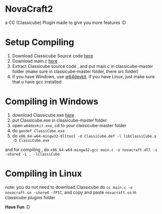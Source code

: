 # NovaCraft2
a CC (Classicube) Plugin made to give you more features :D

# Setup Compiling

1. Download Classicube Source code [here](https://github.com/UnknownShadow200/ClassiCube/archive/refs/heads/master.zip)
2. Download main.c [here](https://raw.githubusercontent.com/mastergive514/NovaCraft2/main/main.c)
3. Extract Classicube source code , and put main.c in classicube-master folder (make sure in classicube-master folder, there src folder)
4. if you have Windows, use [w64devkit](https://github.com/skeeto/w64devkit). if you have Linux, just make sure that u have gcc installed
# Compiling in Windows

1. download Classicube.exe [here](https://www.classicube.net/download/)
2. put Classicube.exe in classicube-master folder
3. open `w64devkit.exe`, cd to your classicube-master folder
4. do `gendef ClassiCube.exe` 
5. do `x86_64-w64-mingw32-dlltool -d ClassiCube.def -l libClassiCube.a -D ClassiCube.exe`

and for compiling , do `x86_64-w64-mingw32-gcc main.c -o novacraft.dll -s -shared -L . -lClassiCube`


# Compiling in Linux
note: you do not need to download Classicube
do `cc main.c -o novacraft.so -shared -fPIC`, and copy and paste `novacraft.so` in classicube plugins folder


**Have Fun** :D
